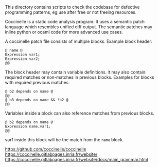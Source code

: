This directory contains scripts to check the codebase for defective
programming patterns, eg use after free or not freeing resources.

Coccinelle is a static code analysis program. It uses a semantic patch
language which resembles unified diff output. The semantic patches may
inline python or ocaml code for more advanced use cases.

A coccinelle patch file consists of multiple blocks.
Example block header:
```
@ name @
Expression var1;
Expression var2;
@@
```
The block header may contain variable definitions. It may also contain
required matches or non-matches in previous blocks.
Examples for blocks with required previous matches:
```
@ b2 depends on name @
@@
@ b3 depends on name && !b2 @
@@
```
Variables inside a block can also reference matches from previous blocks.
```
@ b2 depends on name @
Expression name.var1;
@@
```
var1 inside this block will be the match from the `name` block.

https://github.com/coccinelle/coccinelle
https://coccinelle.gitlabpages.inria.fr/website/
https://coccinelle.gitlabpages.inria.fr/website/docs/main_grammar.html
